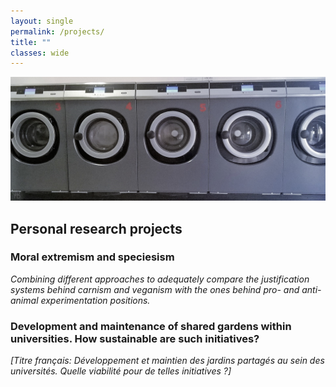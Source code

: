 ```yaml
---
layout: single
permalink: /projects/
title: ""
classes: wide
---
```


<img src="/assets/images/WashingMachines.jpg" alt="My projects"> 

## Personal research projects

### Moral extremism and speciesism <br/>
*Combining different approaches to adequately compare the justification systems behind carnism and veganism with the ones behind pro- and anti-animal experimentation positions.*

### Development and maintenance of shared gardens within universities. How sustainable are such initiatives? 
*[Titre français: Développement et maintien des jardins partagés au sein des universités. Quelle viabilité pour de telles initiatives ?]*
